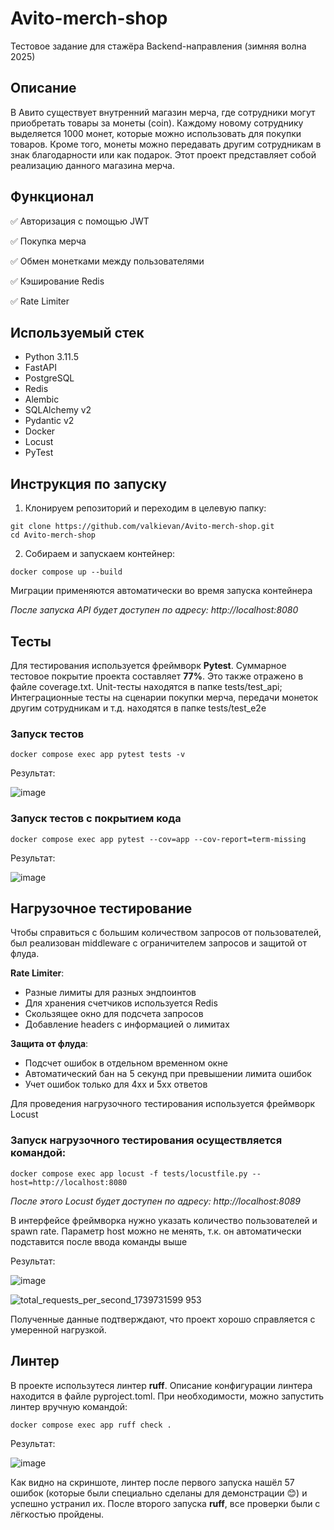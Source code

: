 # Avito-merch-shop
Тестовое задание для стажёра Backend-направления (зимняя волна 2025)

## Описание
В Авито существует внутренний магазин мерча, где сотрудники могут приобретать товары за монеты (coin). Каждому новому сотруднику выделяется 1000 монет, которые можно использовать для покупки товаров. Кроме того, монеты можно передавать другим сотрудникам в знак благодарности или как подарок. Этот проект представляет собой реализацию данного магазина мерча.

## Функционал
✅ Авторизация с помощью JWT

✅ Покупка мерча

✅ Обмен монетками между пользователями

✅ Кэширование Redis

✅ Rate Limiter

## Используемый стек
- Python 3.11.5
- FastAPI
- PostgreSQL
- Redis
- Alembic
- SQLAlchemy v2
- Pydantic v2
- Docker
- Locust
- PyTest

## Инструкция по запуску
1. Клонируем репозиторий и переходим в целевую папку:

```
git clone https://github.com/valkievan/Avito-merch-shop.git
cd Avito-merch-shop
```

2. Собираем и запускаем контейнер:

```
docker compose up --build
```
Миграции применяются автоматически во время запуска контейнера

*После запуска API будет доступен по адресу: http://localhost:8080*
## Тесты
Для тестирования используется фреймворк **Pytest**. Суммарное тестовое покрытие проекта составляет **77%**. Это также отражено в файле coverage.txt.
Unit-тесты находятся в папке tests/test_api;
Интеграционные тесты на сценарии покупки мерча, передачи монеток другим сотрудникам и т.д. находятся в папке tests/test_e2e
### Запуск тестов
```
docker compose exec app pytest tests -v
```
Результат:

![image](https://github.com/user-attachments/assets/e2302e4e-db81-4438-8301-2e87970e3a1c)
### Запуск тестов с покрытием кода
```
docker compose exec app pytest --cov=app --cov-report=term-missing 
```
Результат:

![image](https://github.com/user-attachments/assets/14ea2b85-8e89-41e8-aa34-d90075ae8323)

## Нагрузочное тестирование

Чтобы справиться с большим количеством запросов от пользователей, был реализован middleware с ограничителем запросов и защитой от флуда.

**Rate Limiter**:
- Разные лимиты для разных эндпоинтов
- Для хранения счетчиков используется Redis
- Скользящее окно для подсчета запросов
- Добавление headers с информацией о лимитах

**Защита от флуда**:
- Подсчет ошибок в отдельном временном окне
- Автоматический бан на 5 секунд при превышении лимита ошибок
- Учет ошибок только для 4xx и 5xx ответов

Для проведения нагрузочного тестирования используется фреймворк Locust

### Запуск нагрузочного тестирования осуществляется командой:
```
docker compose exec app locust -f tests/locustfile.py --host=http://localhost:8080
```
*После этого Locust будет доступен по адресу: http://localhost:8089*

В интерфейсе фреймворка нужно указать количество пользователей и spawn rate. Параметр host можно не менять, т.к. он автоматически подставится после ввода команды выше

Результат:

![image](https://github.com/user-attachments/assets/6a6557b9-4d10-482f-9348-72845012aa7a)

![total_requests_per_second_1739731599 953](https://github.com/user-attachments/assets/387621c1-facf-4890-87b3-83bfa65c152f)

Полученные данные подтверждают, что проект хорошо справляется с умеренной нагрузкой. 

## Линтер
В проекте использутеся линтер **ruff**. Описание конфигурации линтера находится в файле pyproject.toml. При необходимости, можно запустить линтер вручную командой:
```
docker compose exec app ruff check .
```
Результат:

![image](https://github.com/user-attachments/assets/92559577-6c16-4343-953a-18d1384d6064)

Как видно на скриншоте, линтер после первого запуска нашёл 57 ошибок (которые были специально сделаны для демонстрации :blush:) и успешно устранил их. После второго запуска **ruff**, все проверки были с лёгкостью пройдены.
